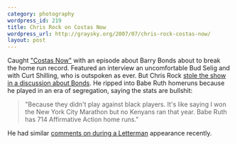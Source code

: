 ```yaml
--- 
category: photography
wordpress_id: 219
title: Chris Rock on Costas Now
wordpress_url: http://graysky.org/2007/07/chris-rock-costas-now/
layout: post
---
```

Caught <a href="http://www.hbo.com/costasnow/episode/episode.13.html">"Costas Now"</a> with an episode about Barry Bonds about to break the home run record. Featured an interview an uncomfortable Bud Selig and with Curt Shilling, who is outspoken as ever. But Chris Rock <a href="http://www.racewire.org/archives/2007/07/barry_bonds_clearly_a_question_1.html">stole the show in a discussion about Bonds</a>. He ripped into Babe Ruth homeruns because he played in an era of segregation, saying the stats are bullshit:

<blockquote>"Because they didn't play against black players. It's like saying I won the New York City Marathon but no Kenyans ran that year. Babe Ruth has 714 Affirmative Action home runs."</blockquote>

He had similar <a href="http://www.youtube.com/watch?v=KdiS91OguJc">comments on during a Letterman</a> appearance recently.


